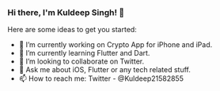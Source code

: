 ### Hi there, I'm Kuldeep Singh! 👋


Here are some ideas to get you started:

- 🔭 I’m currently working on Crypto App for iPhone and iPad.
- 🌱 I’m currently learning Flutter and Dart.
- 👯 I’m looking to collaborate on Twitter.
- 💬 Ask me about iOS, Flutter or any tech related stuff.
- 📫 How to reach me: Twitter - @Kuldeep21582855
